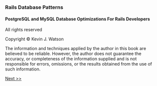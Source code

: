 ### Rails Database Patterns

#### PostgreSQL and MySQL Database Optimizations For Rails Developers

All rights reserved

Copyright © Kevin J. Watson

The information and techniques applied by the author in this book are believed to be reliable. However, the author does not guarantee the accuracy, or completeness of the information supplied and is not responsible for errors, omissions, or the results obtained from the use of such information.

[Next >>](008-table-of-contents.md)
